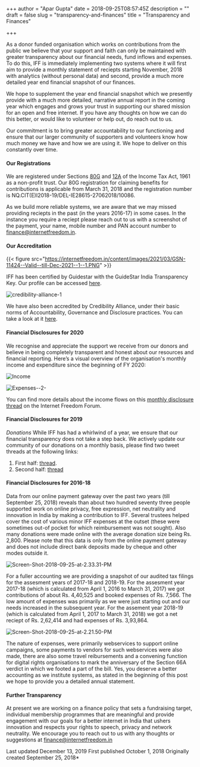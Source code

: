+++
author = "Apar Gupta"
date = 2018-09-25T08:57:45Z
description = ""
draft = false
slug = "transparency-and-finances"
title = "Transparency and Finances"

+++


As a donor funded organisation which works on contributions from the public we believe that your support and faith can only be maintained with greater transparency about our financial needs, fund inflows and expenses. To do this, IFF is immediately implementing two systems where it will first aim to provide a monthly statement of reciepts starting November, 2018 with analytics (without personal data) and second, provide a much more detailed year end financial snapshot of our finances. 

We hope to supplement the year end financial snapshot which we presently provide with a much more detailed, narrative annual report in the coming year which engages and grows your trust in supporting our shared mission for an open and free internet. If you have any thoughts on how we can do this better, or would like to volunteer or help out, do reach out to us. 

Our commitment is to bring greater accountability to our functioning and ensure that our larger community of supporters and volunteers know how much money we have and how we are using it. We hope to deliver on this constantly over time. 

#### Our Registrations
We are registered under Sections [80G](https://drive.google.com/file/d/0B9LKE-1DkhtFSU9fSlFyeFpvbllGLUtPcVpLV2xGM1RsTzRZ/view?usp=sharing) and [12A](https://drive.google.com/file/d/0B9LKE-1DkhtFbFRPa0lpYkdVWUJxdFhBYlF2eVpjZEdrNGNz/view?usp=sharing) of the Income Tax Act, 1961 as a non-profit trust. Our 80G registration for claiming benefits for contributions is applicable from March 31, 2018 and the registration number is NQ.CIT(E)I2018-19/DEL-IE28615-27062018/10086. 

As we build more reliable systems, we are aware that we may missed providing reciepts in the past (in the years 2016-17) in some cases. In the instance you require a reciept please reach out to us with a screenshot of the payment, your name, mobile number and PAN account number to finance@internetfreedom.in.

#### Our Accreditation

{{< figure src="https://internetfreedom.in/content/images/2021/03/GSN-11424--Valid--till-Dec-2021--1--1.PNG" >}}

IFF has been certified by Guidestar with the GuideStar India Transparency Key. Our profile can be accessed [here](https://guidestarindia.org/Summary.aspx?CCReg=11424).

![credibility-alliance-1](https://internetfreedom.in/content/images/2020/02/credibility-alliance-1.png)

We have also been accredited by Credibility Alliance, under their basic norms of Accountability, Governance and Disclosure practices. You can take a look at it [here](http://www.credibilityalliance.org/accreditation-accredited-organizations.html).

#### Financial Disclosures for 2020

We recognise and appreciate the support we receive from our donors and believe in being completely transparent and honest about our resources and financial reporting. Here’s a visual overview of the organisation's monthly income and expenditure since the beginning of FY 2020:

![Income](https://internetfreedom.in/content/images/2021/02/Income.png)

![Expenses--2-](https://internetfreedom.in/content/images/2021/02/Expenses--2-.png)

You can find more details about the income flows on this [monthly disclosure thread](http://forum.internetfreedom.in/t/financial-disclosures-2020/211/14) on the Internet Freedom Forum.


#### Financial Disclosures for 2019

*Donations*
While IFF has had a whirlwind of a year, we ensure that our financial transparency does not take a step back. We actively update our community of our donations on a monthly basis, please find two tweet threads at the following links:

1. First half: [thread](https://twitter.com/internetfreedom/status/1156783541218185218). 
2. Second half: [thread](https://twitter.com/internetfreedom/status/1201475047711338501) 


#### Financial Disclosures for 2016-18 
Data from our online payment gateway over the past two years (till September 25, 2018) reveals than about two hundred seventy three people supported work on online privacy, free expression, net neutrality and innovation in India by making a contribution to IFF. Several trustees helped cover the cost of various minor IFF expenses at the outset (these were sometimes out-of pocket for which reimbursement was not sought). Also many donations were made online with the average donation size being Rs. 2,800. Please note that this data is only from the online payment gateway and does not include direct bank deposits made by cheque and other modes outside it. 

![Screen-Shot-2018-09-25-at-2.33.31-PM](https://internetfreedom.in/content/images/2018/09/Screen-Shot-2018-09-25-at-2.33.31-PM.png)

For a fuller accounting we are providing a snapshot of our audited tax filings for the assesment years of 2017-18 and 2018-19. For the assesment year 2017-18 (which is calculated from April 1, 2016 to March 31, 2017) we got contributions of about Rs. 4,40,525 and booked expenses of Rs. 7,566. The low amount of expenses was primarily as we were just starting out and our needs increased in the subsequent year. For the assement year 2018-19 (which is calculated from April 1, 2017 to March 31, 2018) we got a net reciept of Rs. 2,62,414 and had expenses of Rs. 3,93,864. 

![Screen-Shot-2018-09-25-at-2.21.50-PM](https://internetfreedom.in/content/images/2018/09/Screen-Shot-2018-09-25-at-2.21.50-PM.png)

The nature of expenses, were primarily webservices to support online campaigns, some payments to vendors for such webservices were also made, there are also some travel reibursements and a convening function for digital rights organisations to mark the anniversary of the Section 66A verdict in which we footed a part of the bill. Yes, you deserve a better accounting as we institute systems, as stated in the beginning of this post we hope to provide you a detailed annual statement. 

#### Further Transparency
At present we are working on a finance policy that sets a fundraising target, individual membership programmes that are meaningful and provide engagement with our goals for a better internet in India that ushers innovation and respects your rights to speech, privacy and network neutrality. We encourage you to reach out to us with any thoughts or suggestions at finance@internetfreedom.in

Last updated December 13, 2019
First published October 1, 2018
Originally created September 25, 2018*

